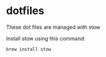 # dotfiles

These dot files are managed with stow

Install stow using this command:

`brew install stow`
